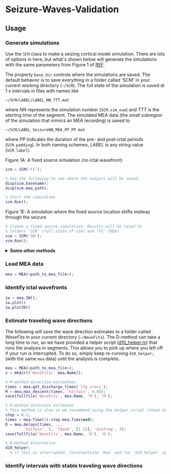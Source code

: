# Seizure-Waves-Validation

## Usage

### Generate simulations
Use the `SCM` class to make a seizing cortical model simulation. There are lots of options in here, but what's shown below will generate the simulations with the same parameters from Figure 1 of [REF](doi). 

The property `base_dir` controls where the simulations are saved. The default behavior is to save everything in a folder called 'SCM' in your current working directory (`~/SCM`). The full state of the simulation is saved at 1 s intervals in files with names like 
  
    ~/SCM/LABEL/LABEL_NN_TTT.mat
    
where _NN_ represents the simulation number (`SCM.sim_num`) and _TTT_ is the starting time of the segment. The simulated MEA data (the small subregion of the simulation that mimics an MEA recording) is saved to 

    ~/SCM/LABEL_SeizureNN_MEA_PP_PP.mat
    
where _PP_ indicates the duration of the pre- and post-ictal periods (`SCM.padding`). In both naming schemes, _LABEL_ is any string value (`SCM.label`).

Figure 1A: A fixed source simulation (no ictal wavefront)
```matlab
scm = SCM('FS');

% Use the following to see where the outputs will be saved:
disp(scm.basename);
disp(scm.mea_path);

% Start the simulation
scm.Run();
```

Figure 1E: A simulation where the fixed source location shifts midway through the seizure
```matlab
% Create a fixed source simulation. Results will be saved to
% folders 'SCM' (full state of sim) and 'FS' (MEA)
scm = SCM('SW');
scm.Run();
```

<details><summary><b>Some other methods</b></summary>
  
  * `show_layout()`: Show the simulation layout (locations of the irritative zone, fixed sources, MEA, and IW source)
  * `rotate(theta)`: Rotate the locations of fixed and IW sources by angle `theta` about the center of the simulation
  * `Preview(show_layout=false)`: Generates a set of figures with panels showing excitatory firing rates (`Qe`) and potassium (`K`) states at each save point (defaults to every 1 second; controlled by parameter `t_step`)
  
</details>

### Load MEA data
```matlab
mea = MEA(<path_to_mea_file>);
```

### Identify ictal wavefronts
```matlab
iw = mea.IW();
iw.plot()
iw.plot2D()
```

### Estimate traveling wave directions
The following will save the wave direction estimates to a folder called
_WaveFits_ in your current directory (`~/WaveFits`). The D-method can take a long time to 
run, so we have provided a helper script ([d10_helper.m](helpers/d10_helper.m))
that runs the analysis in segments. This allows you to pick up where you left off
if your run is interrupted. To do so, simply keep re-running `d10_helper;` (with the same `mea`
data) until the analysis is complete.

```matlab
mea = MEA(<path_to_mea_file>);
s = mkdir(['WaveFits/' mea.Name]);

% M-method direction estimatees
times = mea.get_discharge_times('lfp_cross');
M = mea.max_descent(times, 'halfwin', 0.05);
save(fullfile('WaveFits', mea.Name, 'M'), 'M');

% D-method direction estimates
% This method is slow so we recommend using the helper script (shown below)
step = 0.1;
times = mea.Time(1):step:mea.Time(end);
D = mea.delays(times, ...
        'halfwin', 5, 'fband', [1 13], 'minfreq', 3);
save(fullfile('WaveFits', mea.Name, 'D'), 'D');

% D-method alternative
d10_helper;
  % if this is interrupted, reinstantiate `mea` and run `d10_helper` again.

```


### Identify intervals with stable traveling wave directions



